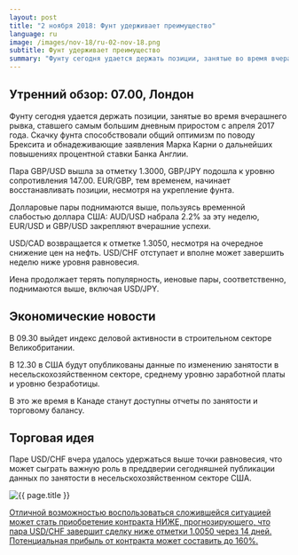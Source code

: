 ```yaml
---
layout: post
title: "2 ноября 2018: Фунт удерживает преимущество"
language: ru
image: /images/nov-18/ru-02-nov-18.png
subtitle: Фунт удерживает преимущество
summary: "Фунту сегодня удается держать позиции, занятые во время вчерашнего рывка, ставшего самым большим дневным приростом с апреля 2017 года"
---
```

## Утренний обзор: 07.00, Лондон
 
Фунту сегодня удается держать позиции, занятые во время вчерашнего рывка, ставшего самым большим дневным приростом с апреля 2017 года. Скачку фунта способствовали общий оптимизм по поводу Брексита и обнадеживающие заявления Марка Карни о дальнейших повышениях процентной ставки Банка Англии.

Пара GBP/USD вышла за отметку 1.3000, GBP/JPY подошла к уровню сопротивления 147.00. EUR/GBP, тем временем, начинает восстанавливать позиции, несмотря на укрепление фунта.

Долларовые пары поднимаются выше, пользуясь временной слабостью доллара США: AUD/USD набрала 2.2% за эту неделю, EUR/USD и GBP/USD закрепляют вчерашние успехи.

USD/CAD возвращается к отметке 1.3050, несмотря на очередное снижение цен на нефть. USD/CHF отступает и вполне может завершить неделю ниже уровня равновесия.

Иена продолжает терять популярность, иеновые пары, соответственно, поднимаются выше, включая USD/JPY.
 
## Экономические новости
 
В 09.30 выйдет индекс деловой активности в строительном секторе Великобритании.

В 12.30 в США будут опубликованы данные по изменению занятости в несельскохозяйственном секторе, среднему уровню заработной платы и уровню безработицы.

В это же время в Канаде станут доступны отчеты по занятости и торговому балансу.
 
## Торговая идея
 
Паре USD/CHF вчера удалось удержаться выше точки равновесия, что может сыграть важную роль в преддверии сегодняшней публикации данных по занятости в несельскохозяйственном секторе США.

<img src="{{ site.url }}/images/nov-18/ru-02-nov-18.png" alt="{{ page.title }}"  title="{{ page.title }}">

<a href="%LINK%%?currency=USD&market=forex&underlying=frxUSDCHF&formname=higherlower&duration_amount=14&duration_units=d&amount=10&amount_type=stake&expiry_type=duration&barrier=1.0050" target="_blank" rel="noopener noreferrer nofollow">Отличной возможностью воспользоваться сложившейся ситуацией может стать приобретение контракта НИЖЕ, прогнозирующего, что пара USD/CHF завершит сделку ниже отметки 1.0050 через 14 дней. Потенциальная прибыль от контракта может составить до 160%.</a>
